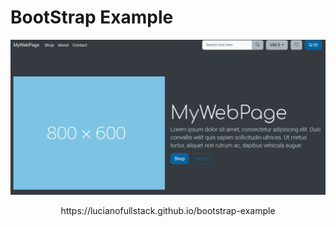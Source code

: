 # BootStrap Example

<p align="middle">
<img src="/README/1.png" alt="screenshot">
</p>

<p align="middle">
https://lucianofullstack.github.io/bootstrap-example
</p>
